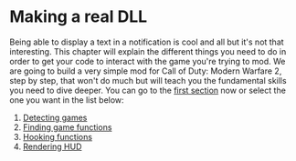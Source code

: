 # Making a real DLL
Being able to display a text in a notification is cool and all but it's not that interesting. This chapter will explain the different things you need to do in order to get your code to interact with the game you're trying to mod. We are going to build a very simple mod for Call of Duty: Modern Warfare 2, step by step, that won't do much but will teach you the fundamental skills you need to dive deeper. You can go to the [first section](DetectingGames/detecting-games.md) now or select the one you want in the list below:

1. [Detecting games](DetectingGames/detecting-games.md)  
2. [Finding game functions](finding-functions.md)  
3. [Hooking functions](HookingFunctions/hooking-functions.md)  
4. [Rendering HUD](RenderingHUD/rendering-hud.md)  
